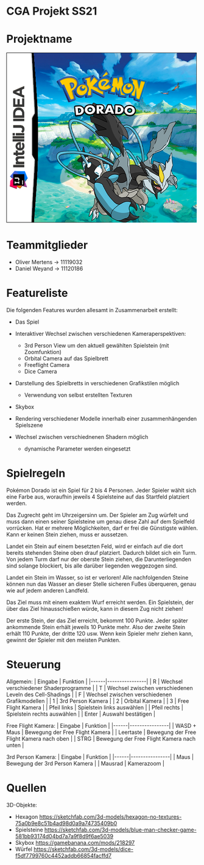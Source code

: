 # CGA Projekt SS21

# Projektname
![Image](./project/Abschlussprojekt/Texturen/Cover.png)

# Teammitglieder
- Oliver Mertens ->  11119032
- Daniel Weyand  ->  11120186

# Featureliste
Die folgenden Features wurden allesamt in Zusammenarbeit erstellt:
- Das Spiel

- Interaktiver Wechsel zwischen verschiedenen Kameraperspektiven:
  - 3rd Person View um den aktuell gewählten Spielstein (mit Zoomfunktion)
  - Orbital Camera auf das Spielbrett
  - Freeflight Camera
  - Dice Camera
  
- Darstellung des Spielbretts in verschiedenen Grafikstilen möglich
  - Verwendung von selbst erstellten Texturen
- Skybox 
- Rendering verschiedener Modelle innerhalb einer zusammenhängenden Spielszene
- Wechsel zwischen verschiednenen Shadern möglich
  - dynamische Parameter werden eingesetzt 

# Spielregeln
Pokémon Dorado ist ein Spiel für 2 bis 4 Personen. Jeder Spieler wählt sich eine Farbe aus, woraufhin jeweils 4 Spielsteine auf das Startfeld platziert werden.

Das Zugrecht geht im Uhrzeigersinn um. Der Spieler am Zug würfelt und muss dann einen seiner Spielsteine um genau diese Zahl auf dem Spielfeld vorrücken. Hat er mehrere Möglichkeiten, darf er frei die Günstigste wählen. Kann er keinen Stein ziehen, muss er aussetzen.

Landet ein Stein auf einem besetzten Feld, wird er einfach auf die dort bereits stehenden Steine oben drauf platziert. Dadurch bildet sich ein Turm. Von jedem Turm darf nur der oberste Stein ziehen, die Darunterliegenden sind solange blockiert, bis alle darüber liegenden weggezogen sind.

Landet ein Stein im Wasser, so ist er verloren! Alle nachfolgenden Steine können nun das Wasser an dieser Stelle sicheren Fußes überqueren, genau wie auf jedem anderen Landfeld.

Das Ziel muss mit einem exaktem Wurf erreicht werden. Ein Spielstein, der über das Ziel hinausschießen würde, kann in diesem Zug nicht ziehen!

Der erste Stein, der das Ziel erreicht, bekommt 100 Punkte. Jeder später ankommende Stein erhält jeweils 10 Punkte mehr. Also der zweite Stein erhält 110 Punkte, der dritte 120 usw. Wenn kein Spieler mehr ziehen kann, gewinnt der Spieler mit den meisten Punkten.

# Steuerung
Allgemein:
| Eingabe | Funktion | 
|------|----------------|
| R | Wechsel verschiedener Shaderprogramme | 
| T | Wechsel zwischen verschiedenen Leveln des Cell-Shadings | 
| F | Wechsel zwischen verschiedenen Grafikmodellen | 
| 1 | 3rd Person Kamera | 
| 2 | Orbital Kamera | 
| 3 | Free Flight Kamera | 
| Pfeil links | Spielstein links auswählen | 
| Pfeil rechts | Spielstein rechts auswählen | 
| Enter | Auswahl bestätigen | 

Free Flight Kamera:
| Eingabe | Funktion | 
|------|----------------|
| WASD + Maus | Bewegung der Free Flight Kamera | 
| Leertaste | Bewegung der Free Flight Kamera nach oben | 
| STRG |  Bewegung der Free Flight Kamera nach unten | 

3rd Person Kamera:
| Eingabe | Funktion | 
|------|----------------|
| Maus | Bewegung der 3rd Person Kamera | 
| Mausrad | Kamerazoom | 

# Quellen
3D-Objekte:
- Hexagon       https://sketchfab.com/3d-models/hexagon-no-textures-75a0b9e8c51b4ad98d0a9a74735409b0
- Spielsteine   https://sketchfab.com/3d-models/blue-man-checker-game-581bb93174d04bd7a7a9f8d9f6ae5039  
- Skybox        https://gamebanana.com/mods/218297
- Würfel        https://sketchfab.com/3d-models/dice-f5df7799760c4452addb66854facffd7
